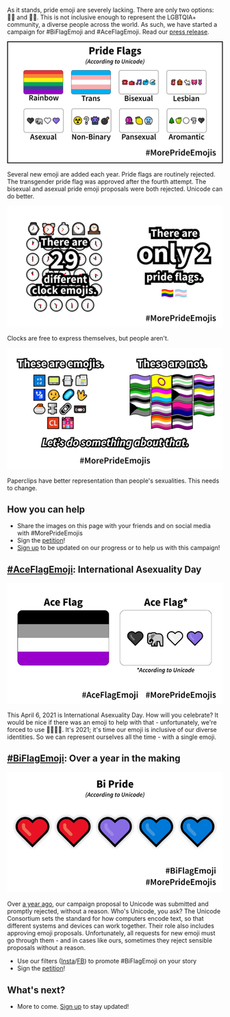 As it stands, pride emoji are severely lacking. There are only two options: 🏳️‍🌈 and 🏳️‍⚧️. This is not inclusive enough to represent the LGBTQIA+ community, a diverse people across the world. As such, we have started a campaign for #BiFlagEmoji and #AceFlagEmoji. Read our [press release](files/press-release.pdf).

![Pride Flags, according to Unicode](images/AccordingToUnicode/Large/FlagsAccordingToUnicode-Compare.png)

Several new emoji are added each year. Pride flags are routinely rejected. The transgender pride flag was approved after the fourth attempt. The bisexual and asexual pride emoji proposals were both rejected. Unicode can do better.

![There are 29 different clock emoji and only 2 pride flag emoji](images/AccordingToUnicode/Large/FlagsAccordingToUnicode-25.png)

Clocks are free to express themselves, but people aren't. 

![Comparing existing emoji to pride flags](images/AccordingToUnicode/Large/FlagsAccordingToUnicode-68.png)

Paperclips have better representation than people's sexualities. This needs to change.

## How you can help
- Share the images on this page with your friends and on social media with #MorePrideEmojis
- Sign the [petition](https://www.change.org/p/pride-flag-emojis)!
- [Sign up](https://forms.gle/Tu7iHNTucw6rH4Tq6) to be updated on our progress or to help us with this campaign!

## [#AceFlagEmoji](flags/asexual.html): International Asexuality Day

![The Ace Flag, according to Unicode](images/AccordingToUnicode/Medium/FlagsAccordingToUnicode-AceSxS.png)

This April 6, 2021 is International Asexuality Day. How will you celebrate? It would be nice if there was an emoji to help with that - unfortunately, we're forced to use 🖤🐘🤍💜. It's 2021; it's time our emoji is inclusive of our diverse identities. So we can represent ourselves all the time - with a single emoji.

## [#BiFlagEmoji](flags/bisexual.html): Over a year in the making

![The Bi Flag, according to Unicode](images/AccordingToUnicode/Medium/FlagsAccordingToUnicode-Bi2.png)

Over [a year ago](https://tannermarino.com/2020/bisexual-pride-flag-emoji-proposal/), our campaign proposal to Unicode was submitted and promptly rejected, without a reason. Who's Unicode, you ask? The Unicode Consortium sets the standard for how computers encode text, so that different systems and devices can work together. Their role also includes approving emoji proposals. Unfortunately, all requests for new emoji must go through them - and in cases like ours, sometimes they reject sensible proposals without a reason.
- Use our filters ([Insta](https://www.instagram.com/ar/827309184482321/)/[FB](https://www.facebook.com/fbcameraeffects/tryit/827309184482321/)) to promote #BiFlagEmoji on your story
- Sign the [petition](https://change.org/biflagemoji)!

## What's next?

- More to come. [Sign up](https://forms.gle/Tu7iHNTucw6rH4Tq6) to stay updated!
